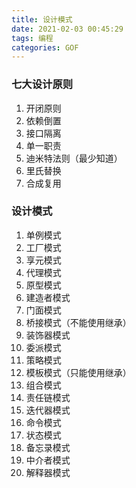 ```yaml
---
title: 设计模式
date: 2021-02-03 00:45:29
tags: 编程
categories: GOF
---
```

### 七大设计原则

1. 开闭原则
2. 依赖倒置
3. 接口隔离
4. 单一职责
5. 迪米特法则（最少知道）
6. 里氏替换
7. 合成复用

### 设计模式

1. 单例模式
2. 工厂模式
3. 享元模式
4. 代理模式
5. 原型模式
6. 建造者模式
7. 门面模式
8. 桥接模式（不能使用继承）
9. 装饰器模式
10. 委派模式
11. 策略模式
12. 模板模式（只能使用继承）
13. 组合模式
14. 责任链模式
15. 迭代器模式
16. 命令模式
17. 状态模式
18. 备忘录模式
19. 中介者模式
20. 解释器模式
